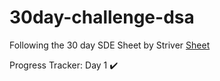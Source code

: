 # 30day-challenge-dsa
Following the 30 day SDE Sheet by Striver
[Sheet](https://takeuforward.org/interviews/strivers-sde-sheet-top-coding-interview-problems/)

Progress Tracker:
Day 1 :heavy_check_mark:
